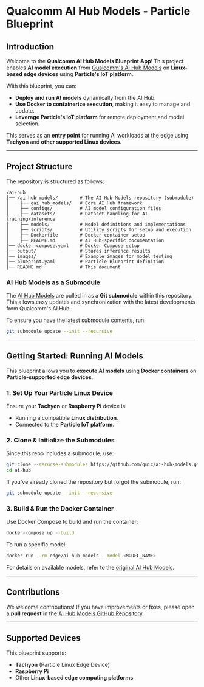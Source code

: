 # **Qualcomm AI Hub Models - Particle Blueprint**

## **Introduction**
Welcome to the **Qualcomm AI Hub Models Blueprint App**! This project enables **AI model execution** from [Qualcomm's AI Hub Models](https://github.com/quic/ai-hub-models) on **Linux-based edge devices** using **Particle's IoT platform**.

With this blueprint, you can:
- **Deploy and run AI models** dynamically from the AI Hub.
- **Use Docker to containerize execution**, making it easy to manage and update.
- **Leverage Particle's IoT platform** for remote deployment and model selection.

This serves as an **entry point** for running AI workloads at the edge using **Tachyon** and **other supported Linux devices**.

---

## **Project Structure**
The repository is structured as follows:

```
/ai-hub
│── /ai-hub-models/        # The AI Hub Models repository (submodule)
│    ├── qai_hub_models/   # Core AI Hub framework
│    ├── configs/          # AI model configuration files
│    ├── datasets/         # Dataset handling for AI training/inference
│    ├── models/           # Model definitions and implementations
│    ├── scripts/          # Utility scripts for setup and execution
│    ├── Dockerfile        # Docker container setup
│    ├── README.md         # AI Hub-specific documentation
│── docker-compose.yaml    # Docker Compose setup
│── output/                # Stores inference results
│── images/                # Example images for model testing
│── blueprint.yaml         # Particle Blueprint definition
│── README.md              # This document
```

### **AI Hub Models as a Submodule**
The [AI Hub Models](https://github.com/quic/ai-hub-models) are pulled in as a **Git submodule** within this repository. This allows easy updates and synchronization with the latest developments from Qualcomm's AI Hub.

To ensure you have the latest submodule contents, run:
```sh
git submodule update --init --recursive
```

---

## **Getting Started: Running AI Models**
This blueprint allows you to **execute AI models** using **Docker containers** on **Particle-supported edge devices**.

### **1. Set Up Your Particle Linux Device**
Ensure your **Tachyon** or **Raspberry Pi** device is:
- Running a compatible **Linux distribution**.
- Connected to the **Particle IoT platform**.

### **2. Clone & Initialize the Submodules**
Since this repo includes a submodule, use:
```sh
git clone --recurse-submodules https://github.com/quic/ai-hub-models.git
cd ai-hub
```

If you've already cloned the repository but forgot the submodule, run:
```sh
git submodule update --init --recursive
```

### **3. Build & Run the Docker Container**
Use Docker Compose to build and run the container:
```sh
docker-compose up --build
```

To run a specific model:
```sh
docker run --rm edge/ai-hub-models --model <MODEL_NAME>
```

For details on available models, refer to the [original AI Hub Models](https://github.com/quic/ai-hub-models/tree/main/qai_hub_models/models).

---

## **Contributions**
We welcome contributions! If you have improvements or fixes, please open a **pull request** in the [AI Hub Models GitHub Repository](https://github.com/quic/ai-hub-models).

---

## **Supported Devices**
This blueprint supports:
- **Tachyon** (Particle Linux Edge Device)
- **Raspberry Pi**
- Other **Linux-based edge computing platforms**
